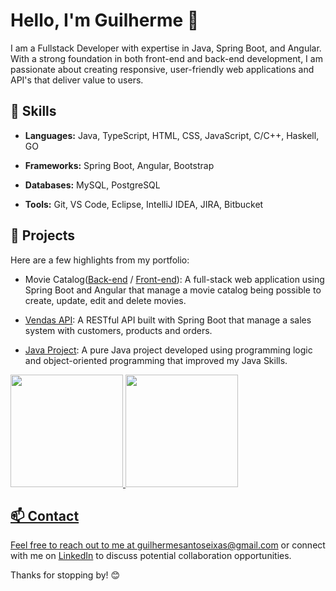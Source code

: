 # Hello, I'm Guilherme 👋

I am a Fullstack Developer with expertise in Java, Spring Boot, and Angular. With a strong foundation in both front-end and back-end development, I am passionate about creating responsive, user-friendly web applications and API's that deliver value to users.

## 🚀 Skills

- **Languages:** Java, TypeScript, HTML, CSS, JavaScript, C/C++, Haskell, GO

- **Frameworks:** Spring Boot, Angular, Bootstrap

- **Databases:** MySQL, PostgreSQL

- **Tools:** Git, VS Code, Eclipse, IntelliJ IDEA, JIRA, Bitbucket

## 🌟 Projects

Here are a few highlights from my portfolio:

- Movie Catalog([Back-end](https://github.com/guiseixas/catalagofilmes-spring) / [Front-end](https://github.com/guiseixas/catalagofilmes-spring)): A full-stack web application using Spring Boot and Angular that manage a movie catalog being possible to create, update, edit and delete movies. 

- [Vendas API](https://github.com/guiseixas/vendas-spring): A RESTful API built with Spring Boot that manage a sales system with customers, products and orders.

- [Java Project](https://github.com/guiseixas/javaproject): A pure Java project developed using programming logic and object-oriented programming that improved my Java Skills.

<div>
  <a href="https://github.com/guiseixas">
  <img height="180em" src="https://github-readme-stats.vercel.app/api?username=guiseixas&show_icons=true&theme=dracula&include_all_commits=true&count_private=true"/>
  <img height="180em" src="https://github-readme-stats.vercel.app/api/top-langs/?username=guiseixas&layout=compact&langs_count=7&theme=dracula"/>
</div>

## 📫 Contact

Feel free to reach out to me at guilhermesantoseixas@gmail.com or connect with me on [LinkedIn](https://www.linkedin.com/in/guilherme-seixas-382661211/) to discuss potential collaboration opportunities.

Thanks for stopping by! 😊

